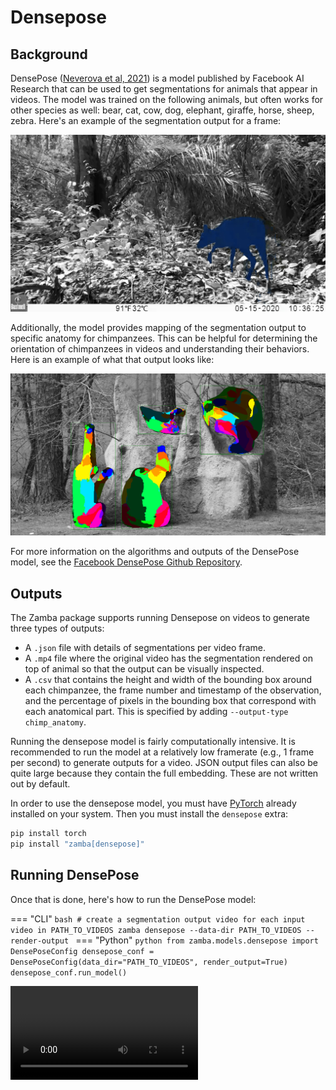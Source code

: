 # Densepose

## Background

DensePose ([Neverova et al, 2021](https://arxiv.org/abs/2011.12438v1)) is a model published by Facebook AI Research that can be used to get segmentations for animals that appear in videos. The model was trained on the following animals, but often works for other species as well: bear, cat, cow, dog, elephant, giraffe, horse, sheep, zebra. Here's an example of the segmentation output for a frame:

![segmentation of duiker](../media/seg_out.jpg)

Additionally, the model provides mapping of the segmentation output to specific anatomy for chimpanzees. This can be helpful for determining the orientation of chimpanzees in videos and understanding their behaviors. Here is an example of what that output looks like:

![chimpanzee texture output](../media/texture_out.png)

For more information on the algorithms and outputs of the DensePose model, see the [Facebook DensePose Github Repository](https://github.com/facebookresearch/detectron2/tree/main/projects/DensePose).

## Outputs

The Zamba package supports running Densepose on videos to generate three types of outputs:

 - A `.json` file with details of segmentations per video frame.
 - A `.mp4` file where the original video has the segmentation rendered on top of animal so that the output can be visually inspected.
 - A `.csv` that contains the height and width of the bounding box around each chimpanzee, the frame number and timestamp of the observation, and the percentage of pixels in the bounding box that correspond with each anatomical part. This is specified by adding `--output-type chimp_anatomy`.

Running the densepose model is fairly computationally intensive. It is recommended to run the model at a relatively low framerate (e.g., 1 frame per second) to generate outputs for a video. JSON output files can also be quite large because they contain the full embedding. These are not written out by default.

In order to use the densepose model, you must have [PyTorch](https://pytorch.org/get-started/locally/) already installed on your system. Then you must install the `densepose` extra:

```bash
pip install torch
pip install "zamba[densepose]"
```

## Running DensePose

Once that is done, here's how to run the DensePose model:

=== "CLI"
    ```bash
    # create a segmentation output video for each input video in PATH_TO_VIDEOS
    zamba densepose --data-dir PATH_TO_VIDEOS --render-output
    ```
=== "Python"
    ```python
    from zamba.models.densepose import DensePoseConfig
    densepose_conf = DensePoseConfig(data_dir="PATH_TO_VIDEOS", render_output=True)
    densepose_conf.run_model()
    ```

<video controls>
  <source src="../../media/densepose_zamba_vid.mp4" type="video/mp4">
</videp>


## Getting help

To see all of the available options, run `zamba densepose --help`.

```console
$ zamba densepose --help
Usage: zamba densepose [OPTIONS]

  Run densepose algorithm on videos.

  If an argument is specified in both the command line and in a yaml file, the
  command line input will take precedence.

Options:
  --data-dir PATH                 Path to video or image file or folder
                                  containing images/videos.
  --filepaths PATH                Path to csv containing `filepath` column
                                  with videos.
  --save-dir PATH                 An optional directory for saving the output.
                                  Defaults to the current working directory.
  --config PATH                   Specify options using yaml configuration
                                  file instead of through command line
                                  options.
  --fps FLOAT                     Number of frames per second to process.
                                  Defaults to 1.0 (1 frame per second).
                                  [default: 1.0]
  --output-type [segmentation|chimp_anatomy]
                                  If 'chimp_anatomy' will apply anatomy model
                                  from densepose to the rendering and create a
                                  CSV with the anatomy visible in each frame.
                                  If 'segmentation', will just output the
                                  segmented area where an animal is
                                  identified, which works for more species
                                  than chimpanzees.  [default: chimp_anatomy]
  --render-output / --no-render-output
                                  If True, generate an output image or video
                                  with either the segmentation or anatomy
                                  rendered depending on the `output_type` that
                                  is chosen.  [default: no-render-output]
  --weight-download-region [us|eu|asia]
                                  Server region for downloading weights.
  --cache-dir PATH                Path to directory for model weights.
                                  Alternatively, specify with environment
                                  variable `ZAMBA_CACHE_DIR`. If not
                                  specified, user's cache directory is used.
  -y, --yes                       Skip confirmation of configuration and
                                  proceed right to prediction.
  --help                          Show this message and exit.
```
